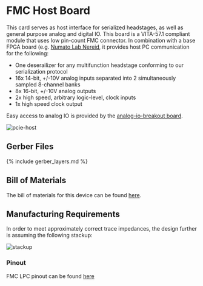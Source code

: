 # FMC Host Board
This card serves as host interface for serialized headstages, as well as
general purpose analog and digital IO. This board is a VITA-57.1 compliant
module that uses low pin-count FMC connector. In combination with a base FPGA
board (e.g. [Numato Lab
Nereid](https://numato.com/product/nereid-kintex-7-pci-express-fpga-development-board),
it provides host PC communication for the following:

- One deserailizer for any multifunction headstage conforming to our
  serialization protocol
- 16x 14-bit, +/-10V analog inputs separated into 2 simultaneously sampled
  8-channel banks
- 8x 16-bit, +/-10V analog outputs
- 2x high speed, arbitrary logic-level, clock inputs
- 1x high speed clock output

Easy access to analog IO is provided by the [analog-io-breakout
board](../analog-io-breakout/README.md).

![pcie-host](./img/fmc-host.png)

## Gerber Files
{% include gerber_layers.md %}

## Bill of Materials
The bill of materials for this device can be found
[here](https://docs.google.com/spreadsheets/d/18WfmbLGt8bGUUdksKp6AKA_wMX2SJ3Tndin-nnEgUCs/edit?usp=sharing).

## Manufacturing Requirements
In order to meet approximately correct trace impedances, the design further is
assuming the following stackup:

![stackup](./img/stackup.png)

### Pinout
FMC LPC pinout can be found
[here](https://docs.google.com/spreadsheets/d/18WfmbLGt8bGUUdksKp6AKA_wMX2SJ3Tndin-nnEgUCs/edit#gid=584734392)
